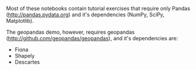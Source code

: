 Most of these notebooks contain tutorial exercises that require only Pandas
(http://pandas.pydata.org) and it's dependencies (NumPy, SciPy, Matplotlib).

The geopandas demo, however, requires geopandas
(http://github.com/geopandas/geopandas), and it's dependencies are:

* Fiona
* Shapely
* Descartes
